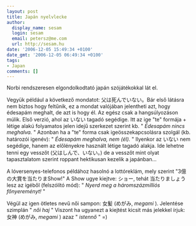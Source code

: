 ```yaml
---
layout: post
title: Japán nyelvlecke
author:
  display_name: sesam
  login: sesam
  email: petersz@me.com
  url: http://sesam.hu
date: '2006-12-05 15:49:34 +0100'
date_gmt: '2006-12-05 06:49:34 +0100'
tags:
- Japan
comments: []
---
```


Norbi rendszeresen elgondolkodtató japán szójátékokkal lát el.

Vegyük például a következő mondatot: 父は死んでいない。Bár első látásra nem biztos hogy feltűnik, ez a mondat valójában jelentheti azt, hogy édesapám meghalt, de azt is hogy él. Az egész csak a hangsúlyozáson múlik. Első verzió, ahol az いない tagadó segédige. Itt az ige "te" formája + létige alakú folyamatos jelen idejű szerkezet szerint kb. " _Édesapám nincs meghalva._ " Azonban ha a "te" forma csak igeösszekapcsolásra szolgál (kb. határozói igenév): " _Édesapám meghalva, nem (él)._ " Ilyenkor az いない nem segédige, hanem az előlényekre használt létige tagadó alakja. Ide lehetne tenni egy vesszőt (父はしんで、いない。) de a vesszőt mint olyat tapasztalatom szerint roppant hektikusan kezelik a japánban...

A lóversenyes-telefonos példához hasolnó a lottóreklám, mely szerint "3億の大賞を当たりまShow!" A Show ugye kiejtve: ショー, tehát 当たりましょう lesz az igéből (felszólító mód): " _Nyerd meg a háromszázmilliós főnyereményt!_ "

Végül az igen ötletes nevű női sampon: 女髪 (めがみ, _megami_ ). Jelentése szimplán " _női haj_ " Viszont ha ugyanezt a kiejtést kicsit más jelekkel írjuk: 女神 (めがみ, _megami_ ) azaz " _istennő_ " =)
